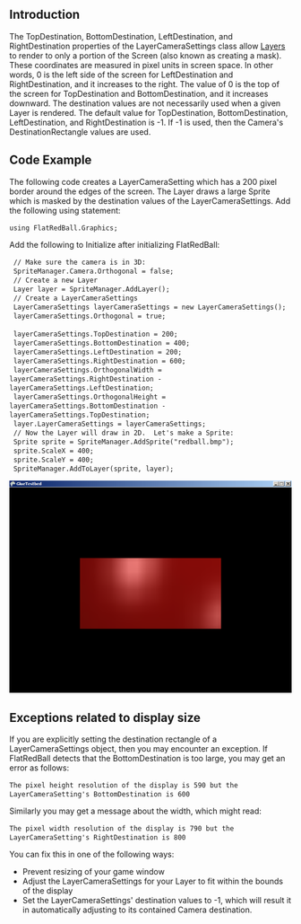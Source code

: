 ## Introduction

The TopDestination, BottomDestination, LeftDestination, and RightDestination properties of the LayerCameraSettings class allow [Layers](/frb/docs/index.php?title=FlatRedBall.Graphics.Layer.md "FlatRedBall.Graphics.Layer") to render to only a portion of the Screen (also known as creating a mask). These coordinates are measured in pixel units in screen space. In other words, 0 is the left side of the screen for LeftDestination and RightDestination, and it increases to the right. The value of 0 is the top of the screen for TopDestination and BottomDestination, and it increases downward. The destination values are not necessarily used when a given Layer is rendered. The default value for TopDestination, BottomDestination, LeftDestination, and RightDestination is -1. If -1 is used, then the Camera's DestinationRectangle values are used.

## Code Example

The following code creates a LayerCameraSetting which has a 200 pixel border around the edges of the screen. The Layer draws a large Sprite which is masked by the destination values of the LayerCameraSettings. Add the following using statement:

    using FlatRedBall.Graphics;

Add the following to Initialize after initializing FlatRedBall:

     // Make sure the camera is in 3D:
     SpriteManager.Camera.Orthogonal = false;
     // Create a new Layer
     Layer layer = SpriteManager.AddLayer();
     // Create a LayerCameraSettings
     LayerCameraSettings layerCameraSettings = new LayerCameraSettings();
     layerCameraSettings.Orthogonal = true;
     
     layerCameraSettings.TopDestination = 200;
     layerCameraSettings.BottomDestination = 400;
     layerCameraSettings.LeftDestination = 200;
     layerCameraSettings.RightDestination = 600;
     layerCameraSettings.OrthogonalWidth = layerCameraSettings.RightDestination - layerCameraSettings.LeftDestination;
     layerCameraSettings.OrthogonalHeight = layerCameraSettings.BottomDestination - layerCameraSettings.TopDestination;
     layer.LayerCameraSettings = layerCameraSettings;
     // Now the Layer will draw in 2D.  Let's make a Sprite:
     Sprite sprite = SpriteManager.AddSprite("redball.bmp");
     sprite.ScaleX = 400;
     sprite.ScaleY = 400;
     SpriteManager.AddToLayer(sprite, layer);

![LayerCameraSettingsDestinationValues.png](/media/migrated_media-LayerCameraSettingsDestinationValues.png)

## Exceptions related to display size

If you are explicitly setting the destination rectangle of a LayerCameraSettings object, then you may encounter an exception. If FlatRedBall detects that the BottomDestination is too large, you may get an error as follows:

    The pixel height resolution of the display is 590 but the LayerCameraSetting's BottomDestination is 600

Similarly you may get a message about the width, which might read:

    The pixel width resolution of the display is 790 but the LayerCameraSetting's RightDestination is 800

You can fix this in one of the following ways:

-   Prevent resizing of your game window
-   Adjust the LayerCameraSettings for your Layer to fit within the bounds of the display
-   Set the LayerCameraSettings' destination values to -1, which will result it in automatically adjusting to its contained Camera destination.
